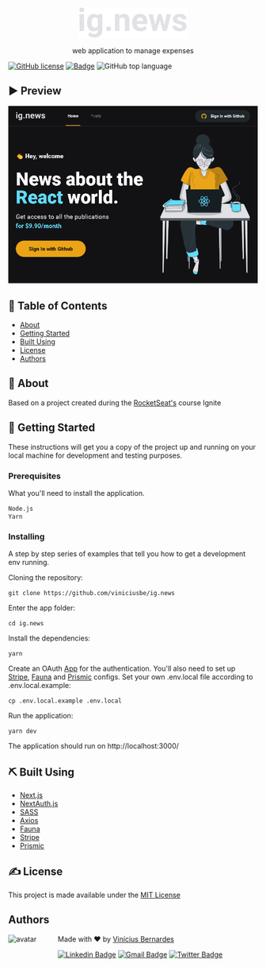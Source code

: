 <p align="center">
  <a href="https://github.com/viniciusbe/ig.news/blob/master/.github/readme_logo.svg" rel="noopener">
 <img src="https://github.com/viniciusbe/ig.news/blob/master/.github/readme_logo.svg" alt="ignews logo"></a>
</p>


<p align="center"> web application to manage expenses 
</p>

[![GitHub license](https://img.shields.io/github/license/viniciusbe/ig.news?color=%23eba417)](https://github.com/viniciusbe/ig.news/blob/master/LICENSE) 
[![Badge](https://img.shields.io/badge/made%20by-Vin%C3%ADcius%20Bernardes-%2300adb5)](https://github.com/viniciusbe) 
![GitHub top language](https://img.shields.io/github/languages/top/viniciusbe/ig.news)
 

## ▶ Preview


<p align="center">
  <a href="https://github.com/viniciusbe/ig.news/blob/master/.github/readme_preview.gif">
    <img  src="https://github.com/viniciusbe/ig.news/blob/master/.github/readme_preview.gif" title="App preview gif" /></a>
</p>


## 📝 Table of Contents

- [About](#about)
- [Getting Started](#getting_started)
- [Built Using](#built_using)
- [License](#license)
- [Authors](#authors)

## 🧐 About <a name = "about"></a>

Based on a project created during the [RocketSeat's](https://rocketseat.com.br/) course Ignite

## 🏁 Getting Started <a name = "getting_started"></a>

These instructions will get you a copy of the project up and running on your local machine for development and testing purposes.

### Prerequisites

What you'll need to install the application.

```
Node.js
Yarn
```

### Installing

A step by step series of examples that tell you how to get a development env running.

Cloning the repository:

```
git clone https://github.com/viniciusbe/ig.news
```

Enter the app folder:

```
cd ig.news
```

Install the dependencies:

```
yarn
```

Create an OAuth [App](https://github.com/settings/developers) for the authentication. You'll also need to set up [Stripe](https://stripe.com/), [Fauna](https://fauna.com/) and [Prismic](https://prismic.io/) configs.
Set your own .env.local file according to .env.local.example:

```
cp .env.local.example .env.local
```

Run the application:

```
yarn dev
```

The application should run on http://localhost:3000/

## ⛏️ Built Using <a name = "built_using"></a>

- [Next.js](https://nextjs.org/)
- [NextAuth.js](https://next-auth.js.org/)
- [SASS](https://sass-lang.com/)
- [Axios](https://www.axios.com/)
- [Fauna](https://fauna.com/)
- [Stripe](https://stripe.com/)
- [Prismic](https://prismic.io/)

## ✍️ License <a name = "license"></a>

This project is made available under the [MIT License](https://github.com/viniciusbe/mywallet/blob/master/LICENSE)


## Authors <a name = "license"></a> <a name="authors"></a>

<a href="https://github.com/viniciusbe">
  
 <img align="left" width="100" height="100" src="https://avatars.githubusercontent.com/u/61849613?s=460&u=246f8dbe8afcc6dec5999d2a6243121bcd4922be&v=4" alt="avatar"/>

</a>

Made with ❤ by [Vinícius Bernardes](https://github.com/viniciusbe)

[![Linkedin Badge](https://img.shields.io/badge/-LinkedIn-blue?style=flat-square&logo=Linkedin&logoColor=white)](https://www.linkedin.com/in/vinicius-bernardes-santos/)
[![Gmail Badge](https://img.shields.io/badge/-vinicius@vibesa.online-d14836?style=flat-square&logo=Gmail&logoColor=white)](mailto:vinicius@vibesa.online)
[![Twitter Badge](https://img.shields.io/twitter/url?label=Twitter&style=social&url=https%3A%2F%2Ftwitter.com%2FViniciusbern7)](https://twitter.com/Viniciusbern7)
